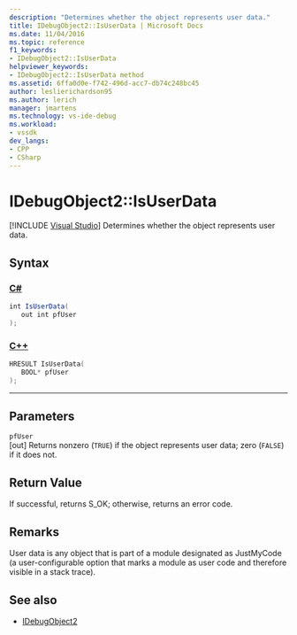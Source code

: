 ```yaml
---
description: "Determines whether the object represents user data."
title: IDebugObject2::IsUserData | Microsoft Docs
ms.date: 11/04/2016
ms.topic: reference
f1_keywords:
- IDebugObject2::IsUserData
helpviewer_keywords:
- IDebugObject2::IsUserData method
ms.assetid: 6ffa0d0e-f742-496d-acc7-db74c248bc45
author: leslierichardson95
ms.author: lerich
manager: jmartens
ms.technology: vs-ide-debug
ms.workload:
- vssdk
dev_langs:
- CPP
- CSharp
---
```

# IDebugObject2::IsUserData

 [!INCLUDE [Visual Studio](~/includes/applies-to-version/vs-windows-only.md)]
Determines whether the object represents user data.

## Syntax

### [C#](#tab/csharp)
```csharp
int IsUserData(
   out int pfUser
);
```
### [C++](#tab/cpp)
```cpp
HRESULT IsUserData(
   BOOL* pfUser
);
```
---

## Parameters
`pfUser`\
[out] Returns nonzero (`TRUE`) if the object represents user data; zero (`FALSE`) if it does not.

## Return Value
 If successful, returns S_OK; otherwise, returns an error code.

## Remarks
 User data is any object that is part of a module designated as JustMyCode (a user-configurable option that marks a module as user code and therefore visible in a stack trace).

## See also
- [IDebugObject2](../../../extensibility/debugger/reference/idebugobject2.md)
